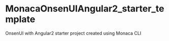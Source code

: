 # MonacaOnsenUIAngular2_starter_template
OnsenUI with Angular2 starter project created using Monaca CLI
